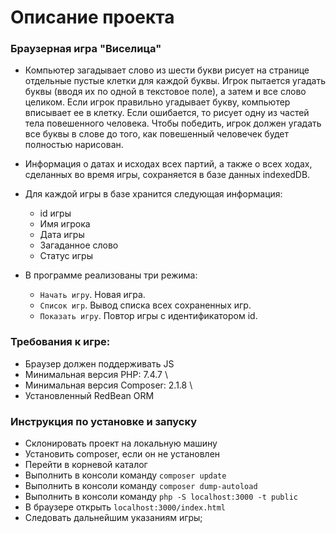 # Описание проекта

### Браузерная игра "Виселица"  
* Компьютер загадывает слово из шести букви рисует на странице отдельные пустые клетки для каждой буквы. Игрок пытается угадать буквы (вводя их по одной в текстовое поле), а затем и все слово целиком. Если игрок правильно угадывает букву, компьютер вписывает ее в клетку. Если ошибается, то рисует одну из частей тела повешенного человека. Чтобы победить, игрок должен угадать все буквы в слове до того, как повешенный человечек будет полностью нарисован.

* Информация о датах и исходах всех партий, а также о всех ходах, сделанных во время игры, сохраняется в базе данных indexedDB.
* Для каждой игры в базе хранится следующая информация:
    * id игры
    * Имя игрока
    * Дата игры
    * Загаданное слово
    * Статус игры
* В программе реализованы три режима:
    * `Начать игру`. Новая игра.
    * `Список игр`. Вывод списка всех сохраненных игр.
    * `Показать игру`. Повтор игры с идентификатором id.

### Требования к игре:
* Браузер должен поддерживать JS 
* Минимальная версия PHP: 7.4.7 \
* Минимальная версия Composer: 2.1.8 \
* Установленный RedBean ORM
 

### Инструкция по установке и запуску 
* Склонировать проект на локальную машину
* Установить composer, если он не установлен
* Перейти в корневой каталог
* Выполнить в консоли команду `composer update`
* Выполнить в консоли команду `composer dump-autoload`
* Выполнить в консоли команду `php -S localhost:3000 -t public`
* В браузере открыть `localhost:3000/index.html`
* Следовать дальнейшим указаниям игры;
